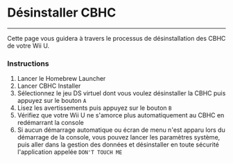 # Désinstaller CBHC
---
Cette page vous guidera à travers le processus de désinstallation des CBHC de votre Wii U.

### Instructions

1. Lancer le Homebrew Launcher
1. Lancer CBHC Installer
1. Sélectionnez le jeu DS virtuel dont vous voulez désinstaller la CBHC puis appuyez sur le bouton `A`
1. Lisez les avertissements puis appuyez sur le bouton `B`
1. Vérifiez que votre Wii U ne s'amorce plus automatiquement au CBHC en redémarrant la console
1. Si aucun démarrage automatique ou écran de menu n'est apparu lors du démarrage de la console, vous pouvez lancer les paramètres système, puis aller dans la gestion des données et désinstaller en toute sécurité l'application appelée `DON'T TOUCH ME`